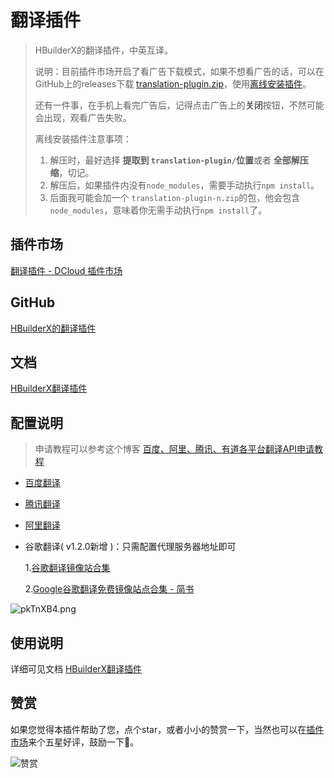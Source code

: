 ﻿

# 翻译插件

> HBuilderX的翻译插件，中英互译。
>
> 说明：目前插件市场开启了看广告下载模式，如果不想看广告的话，可以在GitHub上的releases下载 [translation-plugin.zip](https://github.com/qmcx-ming/translation/releases)，使用[离线安装插件](https://hx.dcloud.net.cn/Tutorial/PluginsInstall?id=offlineinstall)。
>
> 还有一件事，在手机上看完广告后，记得点击广告上的**关闭**按钮，不然可能会出现，观看广告失败。
>
> 离线安装插件注意事项：
>
> 1. 解压时，最好选择 **提取到 `translation-plugin/`位置**或者 **全部解压缩**，切记。
> 2. 解压后，如果插件内没有`node_modules`，需要手动执行`npm install`。
> 3. 后面我可能会加一个 `translation-plugin-n.zip`的包，他会包含`node_modules`，意味着你无需手动执行`npm install`了。

## 插件市场

[翻译插件 - DCloud 插件市场](https://ext.dcloud.net.cn/plugin?id=19421)

## GitHub

[HBuilderX的翻译插件](https://github.com/qmcx-ming/translation)

## 文档

[HBuilderX翻译插件](https://qmcx-ming.github.io/hbx-translation-docs/)

## 配置说明

> 申请教程可以参考这个博客 [百度、阿里、腾讯、有道各平台翻译API申请教程](https://blog.csdn.net/weixin_44253490/article/details/126365385)


- [百度翻译](https://api.fanyi.baidu.com/product/11)

- [腾讯翻译](https://cloud.tencent.com/product/tmt)

- [阿里翻译](https://www.aliyun.com/product/ai/base_alimt?source=5176.11533457&userCode=wsnup3vv)

- 谷歌翻译( v1.2.0新增 )：只需配置代理服务器地址即可

  1.[谷歌翻译镜像站合集](https://cloud.tencent.com/developer/news/1478660)

  2.[Google谷歌翻译免费镜像站点合集 - 简书](https://www.jianshu.com/p/ac66372a6922)

![pkTnXB4.png](https://s3.bmp.ovh/imgs/2024/12/26/81e1164642ae99c5.png)

## 使用说明

详细可见文档 [HBuilderX翻译插件](https://qmcx-ming.github.io/hbx-translation-docs/)

## 赞赏

如果您觉得本插件帮助了您，点个star，或者小小的赞赏一下，当然也可以在[插件市场](https://ext.dcloud.net.cn/plugin?id=19421)来个五星好评，鼓励一下🐶。

![赞赏](https://qmcx-ming.github.io/static/pay.png)

